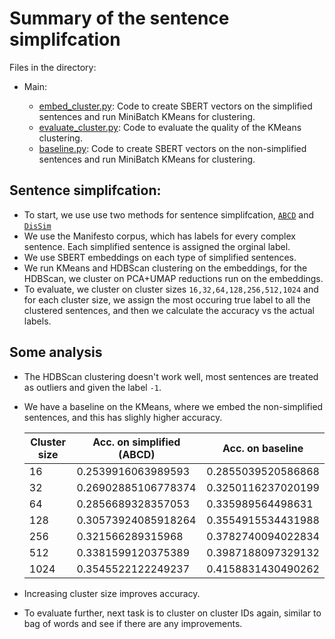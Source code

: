# Summary of the sentence simplifcation

Files in the directory:

- Main:

  - [embed_cluster.py](embed_cluster.py): Code to create SBERT vectors on the simplified sentences and run MiniBatch KMeans for clustering.
  - [evaluate_cluster.py](evaluate_cluster.py): Code to evaluate the quality of the KMeans clustering.
  - [baseline.py](baseline.py): Code to create SBERT vectors on the non-simplified sentences and run MiniBatch KMeans for clustering.

## Sentence simplifcation:

- To start, we use use two methods for sentence simplifcation, [`ABCD`](https://aclanthology.org/2021.acl-long.303.pdf) and [`DisSim`](https://aclanthology.org/W19-8662/)
- We use the Manifesto corpus, which has labels for every complex sentence. Each simplified sentence is assigned the orginal label.
- We use SBERT embeddings on each type of simplified sentences.
- We run KMeans and HDBScan clustering on the embeddings, for the HDBScan, we cluster on PCA+UMAP reductions run on the embeddings.
- To evaluate, we cluster on cluster sizes `16,32,64,128,256,512,1024` and for each cluster size, we assign the most occuring true label to all the clustered sentences, and then we calculate the accuracy vs the actual labels.

## Some analysis

- The HDBScan clustering doesn't work well, most sentences are treated as outliers and given the label `-1`.
- We have a baseline on the KMeans, where we embed the non-simplified sentences, and this has slighly higher accuracy.

  | Cluster size | Acc. on simplified (ABCD) | Acc. on baseline   |
  | ------------ | ------------------------- | ------------------ |
  | 16           | 0.2539916063989593        | 0.2855039520586868 |
  | 32           | 0.26902885106778374       | 0.3250116237020199 |
  | 64           | 0.2856689328357053        | 0.335989564498631  |
  | 128          | 0.30573924085918264       | 0.3554915534431988 |
  | 256          | 0.321566289315968         | 0.3782740094022834 |
  | 512          | 0.3381599120375389        | 0.3987188097329132 |
  | 1024         | 0.3545522122249237        | 0.4158831430490262 |

- Increasing cluster size improves accuracy.
- To evaluate further, next task is to cluster on cluster IDs again, similar to bag of words and see if there are any improvements.
